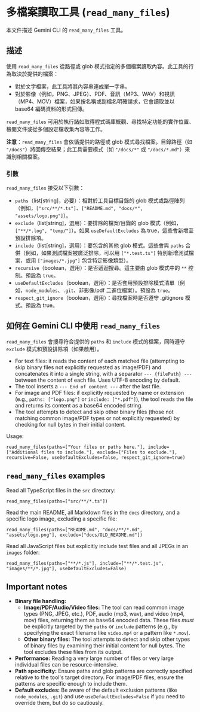 # 多檔案讀取工具 (`read_many_files`)

本文件描述 Gemini CLI 的 `read_many_files` 工具。

## 描述

使用 `read_many_files` 從路徑或 glob 模式指定的多個檔案讀取內容。此工具的行為取決於提供的檔案：

- 對於文字檔案，此工具將其內容串連成單一字串。
- 對於影像（例如，PNG、JPEG）、PDF、音訊（MP3、WAV）和視訊（MP4、MOV）檔案，如果按名稱或副檔名明確請求，它會讀取並以 base64 編碼資料的形式回傳。

`read_many_files` 可用於執行諸如取得程式碼庫概觀、尋找特定功能的實作位置、檢閱文件或從多個設定檔收集內容等工作。

**注意**：`read_many_files` 會依循提供的路徑或 glob 模式尋找檔案。目錄路徑（如 `"/docs"`）將回傳空結果；此工具需要模式（如 `"/docs/*"` 或 `"/docs/*.md"`）來識別相關檔案。

### 引數

`read_many_files` 接受以下引數：

- `paths`（list[string]，必要）：相對於工具目標目錄的 glob 模式或路徑陣列（例如，`["src/**/*.ts"]`、`["README.md", "docs/*", "assets/logo.png"]`）。
- `exclude`（list[string]，選用）：要排除的檔案/目錄的 glob 模式（例如，`["**/*.log", "temp/"]`）。如果 `useDefaultExcludes` 為 true，這些會新增至預設排除項。
- `include`（list[string]，選用）：要包含的其他 glob 模式。這些會與 `paths` 合併（例如，如果測試檔案被廣泛排除，可以用 `["*.test.ts"]` 特別新增測試檔案，或用 `["images/*.jpg"]` 包含特定影像類型）。
- `recursive`（boolean，選用）：是否遞迴搜尋。這主要由 glob 模式中的 `**` 控制。預設為 `true`。
- `useDefaultExcludes`（boolean，選用）：是否套用預設排除模式清單（例如，`node_modules`、`.git`、非影像/pdf 二進位檔案）。預設為 `true`。
- `respect_git_ignore`（boolean，選用）：尋找檔案時是否遵守 .gitignore 模式。預設為 true。

## 如何在 Gemini CLI 中使用 `read_many_files`

`read_many_files` 會搜尋符合提供的 `paths` 和 `include` 模式的檔案，同時遵守 `exclude` 模式和預設排除項（如果啟用）。

- For text files: it reads the content of each matched file (attempting to skip binary files not explicitly requested as image/PDF) and concatenates it into a single string, with a separator `--- {filePath} ---` between the content of each file. Uses UTF-8 encoding by default.
- The tool inserts a `--- End of content ---` after the last file.
- For image and PDF files: if explicitly requested by name or extension (e.g., `paths: ["logo.png"]` or `include: ["*.pdf"]`), the tool reads the file and returns its content as a base64 encoded string.
- The tool attempts to detect and skip other binary files (those not matching common image/PDF types or not explicitly requested) by checking for null bytes in their initial content.

Usage:

```
read_many_files(paths=["Your files or paths here."], include=["Additional files to include."], exclude=["Files to exclude."], recursive=False, useDefaultExcludes=false, respect_git_ignore=true)
```

## `read_many_files` examples

Read all TypeScript files in the `src` directory:

```
read_many_files(paths=["src/**/*.ts"])
```

Read the main README, all Markdown files in the `docs` directory, and a specific logo image, excluding a specific file:

```
read_many_files(paths=["README.md", "docs/**/*.md", "assets/logo.png"], exclude=["docs/OLD_README.md"])
```

Read all JavaScript files but explicitly include test files and all JPEGs in an `images` folder:

```
read_many_files(paths=["**/*.js"], include=["**/*.test.js", "images/**/*.jpg"], useDefaultExcludes=False)
```

## Important notes

- **Binary file handling:**
  - **Image/PDF/Audio/Video files:** The tool can read common image types (PNG, JPEG, etc.), PDF, audio (mp3, wav), and video (mp4, mov) files, returning them as base64 encoded data. These files _must_ be explicitly targeted by the `paths` or `include` patterns (e.g., by specifying the exact filename like `video.mp4` or a pattern like `*.mov`).
  - **Other binary files:** The tool attempts to detect and skip other types of binary files by examining their initial content for null bytes. The tool excludes these files from its output.
- **Performance:** Reading a very large number of files or very large individual files can be resource-intensive.
- **Path specificity:** Ensure paths and glob patterns are correctly specified relative to the tool's target directory. For image/PDF files, ensure the patterns are specific enough to include them.
- **Default excludes:** Be aware of the default exclusion patterns (like `node_modules`, `.git`) and use `useDefaultExcludes=False` if you need to override them, but do so cautiously.
